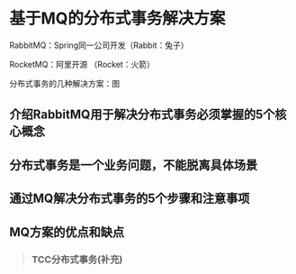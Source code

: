 # 基于MQ的分布式事务解决方案

RabbitMQ：Spring同一公司开发（Rabbit：兔子）

RocketMQ：阿里开源 （Rocket：火箭）





分布式事务的几种解决方案：图









## 介绍RabbitMQ用于解决分布式事务必须掌握的5个核心概念







## 分布式事务是一个业务问题，不能脱离具体场景







## 通过MQ解决分布式事务的5个步骤和注意事项







## MQ方案的优点和缺点







> ###  TCC分布式事务(补充)
>
>